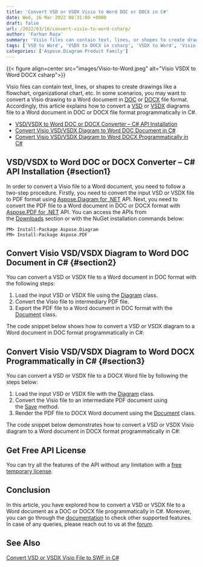 ```yaml
---
title: 'Convert VSD or VSDX Visio to Word DOC or DOCX in C#'
date: Wed, 16 Mar 2022 08:31:00 +0000
draft: false
url: /2022/03/16/convert-visio-to-word-csharp/
author: 'Farhan Raza'
summary: 'Visio files can contain text, lines, or shapes to create drawings like a flowchart, organizational chart, etc. In some scenarios, you may want to convert a Visio drawing to a Word document in DOC or DOCX file format. Accordingly, this article explains how to **convert a VSD or VSDX diagrams file to a Word document in DOC or DOCX file format programmatically in C#.**'
tags: ['VSD to Word', 'VSDX to DOCX in csharp', 'VSDX to Word', 'Visio to Word', 'Visio to Word in csharp']
categories: ['Aspose.Diagram Product Family']
---
```




{{< figure align=center src="images/Visio-to-Word.jpeg" alt="Visio VSDX to Word DOCX csharp">}}


Visio files can contain text, lines, or shapes to create drawings like a flowchart, organizational chart, etc. In some scenarios, you may want to convert a Visio drawing to a Word document in [DOC][1] or [DOCX][2] file format. Accordingly, this article explains how to convert a [VSD][3] or [VSDX][4] diagrams file to a Word document in DOC or DOCX file format programmatically in C#.

*   [VSD/VSDX to Word DOC or DOCX Converter – C# API Installation][5]
*   [Convert Visio VSD/VSDX Diagram to Word DOC Document in C#][6]
*   [Convert Visio VSD/VSDX Diagram to Word DOCX Programmatically in C#][7]

## VSD/VSDX to Word DOC or DOCX Converter – C# API Installation {#section1}

In order to convert a Visio file to a Word document, you need to follow a two-step procedure. Firstly, you need to convert the input VSD or VSDX file to PDF format using [Aspose.Diagram for .NET][8] API. Next, you need to convert the PDF file to a Word document in DOC or DOCX format with [Aspose.PDF for .NET][9] API. You can access the APIs from the [Downloads][10] section or with the NuGet installation commands below:

```
PM> Install-Package Aspose.Diagram
PM> Install-Package Aspose.PDF
```

## Convert Visio VSD/VSDX Diagram to Word DOC Document in C# {#section2}

You can convert a VSD or VSDX file to a Word document in DOC format with the following steps:

1.  Load the input VSD or VSDX file using the [Diagram][11] class.
2.  Convert the Visio file to intermediary PDF file.
3.  Export the PDF file to a Word document in DOC format with the [Document][12] class.

The code snippet below shows how to convert a VSD or VSDX diagram to a Word document in DOC format programmatically in C#:



## Convert Visio VSD/VSDX Diagram to Word DOCX Programmatically in C# {#section3}

You can convert a VSD or VSDX file to a DOCX Word file by following the steps below:

1.  Load the input VSD or VSDX file with the [Diagram][13] class.
2.  Convert the Visio file to an intermediate PDF document using the [Save][14] method.
3.  Render the PDF file to DOCX Word document using the [Document][15] class.

The code snippet below demonstrates how to convert a VSD or VSDX Visio diagram to a Word document in DOCX format programmatically in C#:



## Get Free API License

You can try all the features of the API without any limitation with a [free temporary license][16].

## Conclusion

In this article, you have explored how to convert a VSD or VSDX file to a Word document as a DOC or DOCX file programmatically in C#. Moreover, you can go through the [documentation][17] to check other supported features. In case of any queries, please reach out to us at the [forum][18].

## See Also

[Convert VSD or VSDX Visio File to SWF in C#][19]




[1]: https://docs.fileformat.com/word-processing/doc/
[2]: https://docs.fileformat.com/word-processing/docx/
[3]: https://docs.fileformat.com/image/vsd/
[4]: https://docs.fileformat.com/image/vsdx/
[5]: #section1
[6]: #section2
[7]: #section3
[8]: https://products.aspose.com/diagram/net/
[9]: http://products.aspose.com/diagram/net/
[10]: https://downloads.aspose.com/
[11]: https://apireference.aspose.com/diagram/net/aspose.diagram/diagram
[12]: https://apireference.aspose.com/pdf/net/aspose.pdf/document
[13]: https://apireference.aspose.com/diagram/net/aspose.diagram/diagram
[14]: https://apireference.aspose.com/diagram/net/aspose.diagram/diagram/methods/save
[15]: https://apireference.aspose.com/pdf/net/aspose.pdf/document
[16]: https://purchase.aspose.com/temporary-license
[17]: https://docs.aspose.com/diagram/net/developer-guide/
[18]: https://forum.aspose.com/c/diagram
[19]: https://blog.aspose.com/2022/03/02/convert-vsd-vsdx-swf-csharp/





